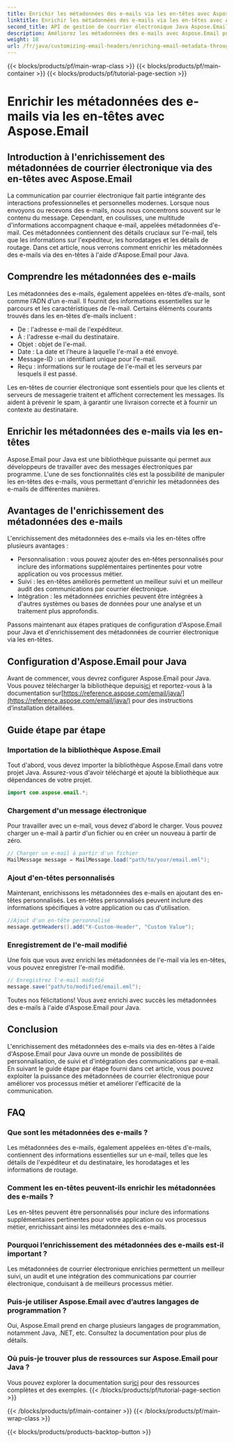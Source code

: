 ```yaml
---
title: Enrichir les métadonnées des e-mails via les en-têtes avec Aspose.Email
linktitle: Enrichir les métadonnées des e-mails via les en-têtes avec Aspose.Email
second_title: API de gestion de courrier électronique Java Aspose.Email
description: Améliorez les métadonnées des e-mails avec Aspose.Email pour Java. Découvrez comment enrichir les en-têtes d'e-mails pour un suivi et une personnalisation améliorés avec Aspose.Email.
weight: 18
url: /fr/java/customizing-email-headers/enriching-email-metadata-through-headers/
---
```


{{< blocks/products/pf/main-wrap-class >}}
{{< blocks/products/pf/main-container >}}
{{< blocks/products/pf/tutorial-page-section >}}

# Enrichir les métadonnées des e-mails via les en-têtes avec Aspose.Email


## Introduction à l'enrichissement des métadonnées de courrier électronique via des en-têtes avec Aspose.Email

La communication par courrier électronique fait partie intégrante des interactions professionnelles et personnelles modernes. Lorsque nous envoyons ou recevons des e-mails, nous nous concentrons souvent sur le contenu du message. Cependant, en coulisses, une multitude d'informations accompagnent chaque e-mail, appelées métadonnées d'e-mail. Ces métadonnées contiennent des détails cruciaux sur l'e-mail, tels que les informations sur l'expéditeur, les horodatages et les détails de routage. Dans cet article, nous verrons comment enrichir les métadonnées des e-mails via des en-têtes à l'aide d'Aspose.Email pour Java.

## Comprendre les métadonnées des e-mails

Les métadonnées des e-mails, également appelées en-têtes d’e-mails, sont comme l’ADN d’un e-mail. Il fournit des informations essentielles sur le parcours et les caractéristiques de l’e-mail. Certains éléments courants trouvés dans les en-têtes d’e-mails incluent :

- De : l'adresse e-mail de l'expéditeur.
- À : l'adresse e-mail du destinataire.
- Objet : objet de l'e-mail.
- Date : La date et l'heure à laquelle l'e-mail a été envoyé.
- Message-ID : un identifiant unique pour l'e-mail.
- Reçu : informations sur le routage de l'e-mail et les serveurs par lesquels il est passé.

Les en-têtes de courrier électronique sont essentiels pour que les clients et serveurs de messagerie traitent et affichent correctement les messages. Ils aident à prévenir le spam, à garantir une livraison correcte et à fournir un contexte au destinataire.

## Enrichir les métadonnées des e-mails via les en-têtes

Aspose.Email pour Java est une bibliothèque puissante qui permet aux développeurs de travailler avec des messages électroniques par programme. L'une de ses fonctionnalités clés est la possibilité de manipuler les en-têtes des e-mails, vous permettant d'enrichir les métadonnées des e-mails de différentes manières.

## Avantages de l'enrichissement des métadonnées des e-mails

L'enrichissement des métadonnées des e-mails via les en-têtes offre plusieurs avantages :

- Personnalisation : vous pouvez ajouter des en-têtes personnalisés pour inclure des informations supplémentaires pertinentes pour votre application ou vos processus métier.
- Suivi : les en-têtes améliorés permettent un meilleur suivi et un meilleur audit des communications par courrier électronique.
- Intégration : les métadonnées enrichies peuvent être intégrées à d'autres systèmes ou bases de données pour une analyse et un traitement plus approfondis.

Passons maintenant aux étapes pratiques de configuration d'Aspose.Email pour Java et d'enrichissement des métadonnées de courrier électronique via les en-têtes.

## Configuration d'Aspose.Email pour Java

 Avant de commencer, vous devrez configurer Aspose.Email pour Java. Vous pouvez télécharger la bibliothèque depuis[ici](https://releases.aspose.com/email/java/) et reportez-vous à la documentation sur[https://reference.aspose.com/email/java/](https://reference.aspose.com/email/java/) pour des instructions d’installation détaillées.

## Guide étape par étape

### Importation de la bibliothèque Aspose.Email

Tout d'abord, vous devez importer la bibliothèque Aspose.Email dans votre projet Java. Assurez-vous d'avoir téléchargé et ajouté la bibliothèque aux dépendances de votre projet.

```java
import com.aspose.email.*;
```

### Chargement d'un message électronique

Pour travailler avec un e-mail, vous devez d'abord le charger. Vous pouvez charger un e-mail à partir d'un fichier ou en créer un nouveau à partir de zéro.

```java
// Charger un e-mail à partir d'un fichier
MailMessage message = MailMessage.load("path/to/your/email.eml");
```

### Ajout d'en-têtes personnalisés

Maintenant, enrichissons les métadonnées des e-mails en ajoutant des en-têtes personnalisés. Les en-têtes personnalisés peuvent inclure des informations spécifiques à votre application ou cas d'utilisation.

```java
//Ajout d'un en-tête personnalisé
message.getHeaders().add("X-Custom-Header", "Custom Value");
```

### Enregistrement de l'e-mail modifié

Une fois que vous avez enrichi les métadonnées de l'e-mail via les en-têtes, vous pouvez enregistrer l'e-mail modifié.

```java
// Enregistrez l'e-mail modifié
message.save("path/to/modified/email.eml");
```

Toutes nos félicitations! Vous avez enrichi avec succès les métadonnées des e-mails à l'aide d'Aspose.Email pour Java.

## Conclusion

L'enrichissement des métadonnées des e-mails via des en-têtes à l'aide d'Aspose.Email pour Java ouvre un monde de possibilités de personnalisation, de suivi et d'intégration des communications par e-mail. En suivant le guide étape par étape fourni dans cet article, vous pouvez exploiter la puissance des métadonnées de courrier électronique pour améliorer vos processus métier et améliorer l'efficacité de la communication.

## FAQ

### Que sont les métadonnées des e-mails ?

Les métadonnées des e-mails, également appelées en-têtes d'e-mails, contiennent des informations essentielles sur un e-mail, telles que les détails de l'expéditeur et du destinataire, les horodatages et les informations de routage.

### Comment les en-têtes peuvent-ils enrichir les métadonnées des e-mails ?

Les en-têtes peuvent être personnalisés pour inclure des informations supplémentaires pertinentes pour votre application ou vos processus métier, enrichissant ainsi les métadonnées des e-mails.

### Pourquoi l’enrichissement des métadonnées des e-mails est-il important ?

Les métadonnées de courrier électronique enrichies permettent un meilleur suivi, un audit et une intégration des communications par courrier électronique, conduisant à de meilleurs processus métier.

### Puis-je utiliser Aspose.Email avec d’autres langages de programmation ?

Oui, Aspose.Email prend en charge plusieurs langages de programmation, notamment Java, .NET, etc. Consultez la documentation pour plus de détails.

### Où puis-je trouver plus de ressources sur Aspose.Email pour Java ?

 Vous pouvez explorer la documentation sur[ici](https://reference.aspose.com/email/java/) pour des ressources complètes et des exemples.
{{< /blocks/products/pf/tutorial-page-section >}}

{{< /blocks/products/pf/main-container >}}
{{< /blocks/products/pf/main-wrap-class >}}

{{< blocks/products/products-backtop-button >}}
